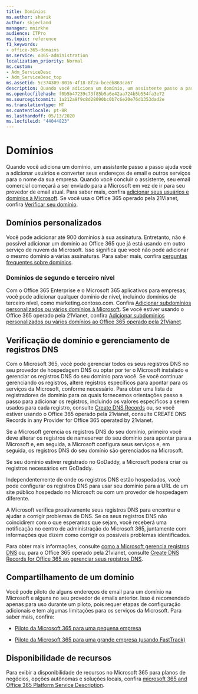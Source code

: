 ```yaml
---
title: Domínios
ms.author: sharik
author: skjerland
manager: mnirkhe
audience: ITPro
ms.topic: reference
f1_keywords:
- office-365-domains
ms.service: o365-administration
localization_priority: Normal
ms.custom:
- Adm_ServiceDesc
- Adm_ServiceDesc_top
ms.assetid: 5c374309-8016-4f18-8f2a-bceeb863ca67
description: Quando você adiciona um domínio, um assistente passo a passo ajuda você a adicionar usuários e converter seus endereços de email e outros serviços para o nome da sua empresa. Quando você concluir o assistente, seu email comercial começará a ser enviado para a Microsoft em vez de ir para seu provedor de email atual. Para saber mais, confira adicionar seus usuários e domínios à Microsoft. Se você usa o Office 365 operado pela 21Vianet, confira Verificar seu domínio.
ms.openlocfilehash: f0b5b47239c73f85b5a6e42aa724b5b554fa3e72
ms.sourcegitcommit: 1a212a9f9c8d28090bc0b7c6e20e76d1353dad2e
ms.translationtype: MT
ms.contentlocale: pt-BR
ms.lasthandoff: 05/13/2020
ms.locfileid: "44044823"
---
```

# <a name="domains"></a>Domínios

Quando você adiciona um domínio, um assistente passo a passo ajuda você a adicionar usuários e converter seus endereços de email e outros serviços para o nome da sua empresa. Quando você concluir o assistente, seu email comercial começará a ser enviado para a Microsoft em vez de ir para seu provedor de email atual. Para saber mais, confira [adicionar seus usuários e domínios à Microsoft](https://support.office.com/article/6383f56d-3d09-4dcb-9b41-b5f5a5efd611). Se você usa o Office 365 operado pela 21Vianet, confira [Verificar seu domínio](https://docs.microsoft.com/office365/admin/setup/add-domain).
  
## <a name="custom-domains"></a>Domínios personalizados

Você pode adicionar até 900 domínios à sua assinatura. Entretanto, não é possível adicionar um domínio ao Office 365 que já está usando em outro serviço de nuvem da Microsoft. Isso significa que você não pode adicionar o mesmo domínio a várias assinaturas. Para saber mais, confira [perguntas frequentes sobre domínios](https://support.office.com/article/Domains-FAQ-1272bad0-4bd4-4796-8005-67d6fb3afc5a).
  
### <a name="second-and-third-level-domains"></a>Domínios de segundo e terceiro nível

Com o Office 365 Enterprise e o Microsoft 365 aplicativos para empresas, você pode adicionar qualquer domínio de nível, incluindo domínios de terceiro nível, como marketing.contoso.com. Confira [Adicionar subdomínios personalizados ou vários domínios à Microsoft](https://docs.microsoft.com/office365/admin/setup/domains-faq). Se você estiver usando o Office 365 operado pela 21Vianet, confira [Adicionar subdomínios personalizados ou vários domínios ao Office 365 operado pela 21Vianet](https://docs.microsoft.com/office365/admin/setup/domains-faq).
  
## <a name="domain-verification-and-managing-dns-records"></a>Verificação de domínio e gerenciamento de registros DNS

Com o Microsoft 365, você pode gerenciar todos os seus registros DNS no seu provedor de hospedagem DNS ou optar por ter o Microsoft instalado e gerenciar os registros DNS do seu domínio para você. Se você continuar gerenciando os registros, altere registros específicos para apontar para os serviços da Microsoft, conforme necessário. Para obter uma lista de registradores de domínio para os quais fornecemos orientações passo a passo para adicionar os registros, incluindo os valores específicos a serem usados para cada registro, consulte [Create DNS Records](https://docs.microsoft.com/office365/admin/get-help-with-domains/create-dns-records-at-any-dns-hosting-provider) ou, se você estiver usando o Office 365 operado pela 21vianet, consulte CREATE DNS Records in any Provider for Office 365 operated by 21vianet. 
  
Se a Microsoft gerencia os registros DNS do seu domínio, primeiro você deve alterar os registros de nameserver do seu domínio para apontar para a Microsoft e, em seguida, a Microsoft configura seus serviços e, em seguida, os registros DNS do seu domínio são gerenciados na Microsoft.
  
Se seu domínio estiver registrado no GoDaddy, a Microsoft poderá criar os registros necessários em GoDaddy. 
  
Independentemente de onde os registros DNS estão hospedados, você pode configurar os registros DNS para usar seu domínio para a URL de um site público hospedado no Microsoft ou com um provedor de hospedagem diferente. 
  
A Microsoft verifica proativamente seus registros DNS para encontrar e ajudar a corrigir problemas de DNS. Se os seus registros DNS não coincidirem com o que esperamos que sejam, você receberá uma notificação no centro de administração do Microsoft 365, juntamente com informações que dizem como corrigir os possíveis problemas identificados.
  
Para obter mais informações, consulte [como a Microsoft gerencia registros DNS](https://docs.microsoft.com/office365/admin/setup/domains-faq) ou, para o Office 365 operado pela 21vianet, consulte [Create DNS Records for Office 365 ao gerenciar seus registros DNS](https://docs.microsoft.com/office365/admin/services-in-china/create-dns-records-when-you-manage-your-dns-records).
  
## <a name="sharing-a-domain"></a>Compartilhamento de um domínio

Você pode piloto de alguns endereços de email para um domínio na Microsoft e alguns no seu provedor de emails anterior. Isso é recomendado apenas para uso durante um piloto, pois requer etapas de configuração adicionais e tem algumas limitações para os serviços da Microsoft. Para saber mais, confira:
  
- [Piloto da Microsoft 365 para uma pequena empresa](https://support.office.com/article/39cee536-6a03-40cf-b9c1-f301bb6001d7)
    
- [Piloto da Microsoft 365 para uma grande empresa (usando FastTrack)](https://fasttrack.office.com/onboard)
    
## <a name="feature-availability"></a>Disponibilidade de recursos

Para exibir a disponibilidade de recursos no Microsoft 365 para planos de negócios, opções autônomas e soluções locais, confira [microsoft 365 and Office 365 Platform Service Description](office-365-platform-service-description.md).
  

